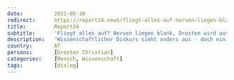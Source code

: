 ```yaml
---
date:          2021-05-30
redirect:      https://report24.news/fliegt-alles-auf-nerven-liegen-blank-drosten-wird-ausfaellig/
title:         Report24
subtitle:      'Fliegt alles auf? Nerven liegen blank, Drosten wird ausfällig'
description:   'Wissenschaftlicher Diskurs sieht anders aus - doch ein solcher scheint in Coronatagen ohnehin nicht mehr gefragt.'
country:       AT
persons:       [Drosten Christian]
categories:    [Mensch, Wissenschaft]
tags:          [dialog]
---
```


